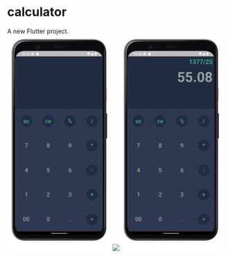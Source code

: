 # calculator

A new Flutter project.
<br>
<img src="1.png" with="500" height="500"> <img src="2.gif" with="500" height="500"><img src="3.png" with="500" height="500"> 

